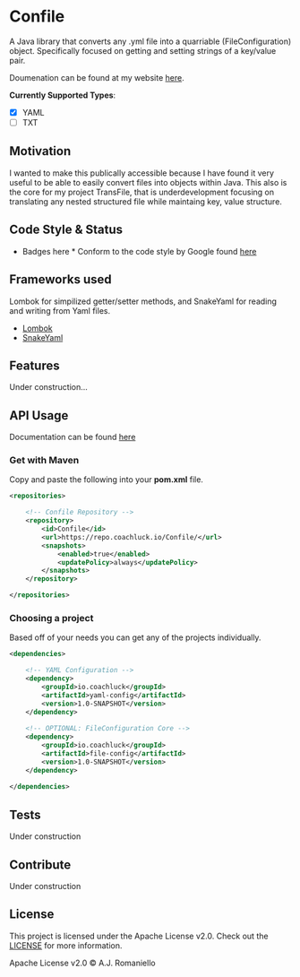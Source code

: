 # Confile
A Java library that converts any .yml file into a quarriable (FileConfiguration) object. Specifically focused on getting and setting strings of a key/value pair.

Doumenation can be found at my website [here](https://confile.coachluck.io).

**Currently Supported Types**:
- [X] YAML
- [ ] TXT

## Motivation
I wanted to make this publically accessible because I have found it very useful to be able to easily convert files into objects within Java. This also is the core for my project TransFile, that is underdevelopment focusing on translating any nested structured file while maintaing key, value structure.

## Code Style & Status
* Badges here *
Conform to the code style by Google found [here](https://google.github.io/styleguide/javaguide.html)

## Frameworks used
Lombok for simpilized getter/setter methods, and SnakeYaml for reading and writing from Yaml files.

- [Lombok](https://projectlombok.org/)
- [SnakeYaml](https://mvnrepository.com/artifact/org.yaml/snakeyaml)

## Features
Under construction...

## API Usage
Documentation can be found [here](confile.coachlucl.io)

### Get with Maven

Copy and paste the following into your **pom.xml** file.
```XML
<repositories>

    <!-- Confile Repository -->
    <repository>
        <id>Confile</id>
        <url>https://repo.coachluck.io/Confile/</url>
        <snapshots>
            <enabled>true</enabled>
            <updatePolicy>always</updatePolicy>
        </snapshots>
    </repository>

</repositories>
```

### Choosing a project

Based off of your needs you can get any of the projects individually.
```XML
<dependencies>

    <!-- YAML Configuration -->
    <dependency>
        <groupId>io.coachluck</groupId>
        <artifactId>yaml-config</artifactId>
        <version>1.0-SNAPSHOT</version>
    </dependency>
    
    <!-- OPTIONAL: FileConfiguration Core -->
    <dependency>
        <groupId>io.coachluck</groupId>
        <artifactId>file-config</artifactId>
        <version>1.0-SNAPSHOT</version>
    </dependency>
    
</dependencies>
```

## Tests
Under construction

## Contribute
Under construction

## License
This project is licensed under the Apache License v2.0. Check out the [LICENSE](https://github.com/CoachLuck/Confile/blob/main/LICENSE) for more information.

Apache License v2.0 © A.J. Romaniello
